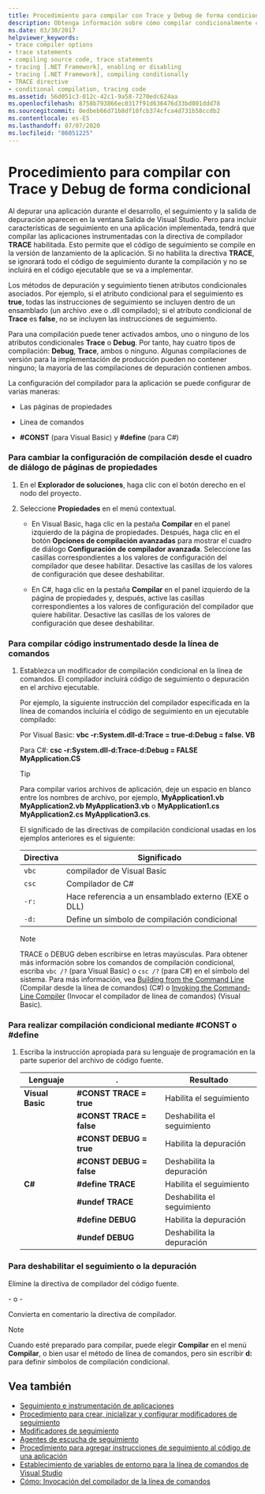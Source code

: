 ```yaml
---
title: Procedimiento para compilar con Trace y Debug de forma condicional
description: Obtenga información sobre cómo compilar condicionalmente con los atributos condicionales TRACE y DEBUG al compilar una aplicación .NET.
ms.date: 03/30/2017
helpviewer_keywords:
- trace compiler options
- trace statements
- compiling source code, trace statements
- tracing [.NET Framework], enabling or disabling
- tracing [.NET Framework], compiling conditionally
- TRACE directive
- conditional compilation, tracing code
ms.assetid: 56d051c3-012c-42c1-9a58-7270edc624aa
ms.openlocfilehash: 8758b793866ec0317f91d636476d33bd001ddd78
ms.sourcegitcommit: 0edbeb66d71b8df10fcb374cfca4d731b58ccdb2
ms.contentlocale: es-ES
ms.lasthandoff: 07/07/2020
ms.locfileid: "86051225"
---
```

# <a name="how-to-compile-conditionally-with-trace-and-debug"></a>Procedimiento para compilar con Trace y Debug de forma condicional
Al depurar una aplicación durante el desarrollo, el seguimiento y la salida de depuración aparecen en la ventana Salida de Visual Studio. Pero para incluir características de seguimiento en una aplicación implementada, tendrá que compilar las aplicaciones instrumentadas con la directiva de compilador **TRACE** habilitada. Esto permite que el código de seguimiento se compile en la versión de lanzamiento de la aplicación. Si no habilita la directiva **TRACE**, se ignorará todo el código de seguimiento durante la compilación y no se incluirá en el código ejecutable que se va a implementar.  
  
 Los métodos de depuración y seguimiento tienen atributos condicionales asociados. Por ejemplo, si el atributo condicional para el seguimiento es **true**, todas las instrucciones de seguimiento se incluyen dentro de un ensamblado (un archivo .exe o .dll compilado); si el atributo condicional de **Trace** es **false**, no se incluyen las instrucciones de seguimiento.  
  
 Para una compilación puede tener activados ambos, uno o ninguno de los atributos condicionales **Trace** o **Debug**. Por tanto, hay cuatro tipos de compilación: **Debug**, **Trace**, ambos o ninguno. Algunas compilaciones de versión para la implementación de producción pueden no contener ninguno; la mayoría de las compilaciones de depuración contienen ambos.  
  
 La configuración del compilador para la aplicación se puede configurar de varias maneras:  
  
- Las páginas de propiedades  
  
- Línea de comandos  
  
- **#CONST** (para Visual Basic) y **#define** (para C#)  
  
### <a name="to-change-compile-settings-from-the-property-pages-dialog-box"></a>Para cambiar la configuración de compilación desde el cuadro de diálogo de páginas de propiedades  
  
1. En el **Explorador de soluciones**, haga clic con el botón derecho en el nodo del proyecto.  
  
2. Seleccione **Propiedades** en el menú contextual.  
  
    - En Visual Basic, haga clic en la pestaña **Compilar** en el panel izquierdo de la página de propiedades. Después, haga clic en el botón **Opciones de compilación avanzadas** para mostrar el cuadro de diálogo **Configuración de compilador avanzada**. Seleccione las casillas correspondientes a los valores de configuración del compilador que desee habilitar. Desactive las casillas de los valores de configuración que desee deshabilitar.  
  
    - En C#, haga clic en la pestaña **Compilar** en el panel izquierdo de la página de propiedades y, después, active las casillas correspondientes a los valores de configuración del compilador que quiere habilitar. Desactive las casillas de los valores de configuración que desee deshabilitar.  
  
### <a name="to-compile-instrumented-code-using-the-command-line"></a>Para compilar código instrumentado desde la línea de comandos  
  
1. Establezca un modificador de compilación condicional en la línea de comandos. El compilador incluirá código de seguimiento o depuración en el archivo ejecutable.  
  
     Por ejemplo, la siguiente instrucción del compilador especificada en la línea de comandos incluiría el código de seguimiento en un ejecutable compilado:  
  
     Por Visual Basic: **vbc -r:System.dll-d:Trace = true-d:Debug = false. VB**  
  
     Para C#: **csc -r:System.dll-d:Trace-d:Debug = FALSE MyApplication.CS**  
  
    > [!TIP]
    > Para compilar varios archivos de aplicación, deje un espacio en blanco entre los nombres de archivo, por ejemplo, **MyApplication1.vb MyApplication2.vb MyApplication3.vb** o **MyApplication1.cs MyApplication2.cs MyApplication3.cs**.  
  
     El significado de las directivas de compilación condicional usadas en los ejemplos anteriores es el siguiente:  
  
    |Directiva|Significado|  
    |---------------|-------------|  
    |`vbc`|compilador de Visual Basic|  
    |`csc`|Compilador de C#|  
    |`-r:`|Hace referencia a un ensamblado externo (EXE o DLL)|  
    |`-d:`|Define un símbolo de compilación condicional|  
  
    > [!NOTE]
    > TRACE o DEBUG deben escribirse en letras mayúsculas. Para obtener más información sobre los comandos de compilación condicional, escriba `vbc /?` (para Visual Basic) o `csc /?` (para C#) en el símbolo del sistema. Para más información, vea [Building from the Command Line](../../csharp/language-reference/compiler-options/how-to-set-environment-variables-for-the-visual-studio-command-line.md) (Compilar desde la línea de comandos) (C#) o [Invoking the Command-Line Compiler](../../visual-basic/reference/command-line-compiler/how-to-invoke-the-command-line-compiler.md) (Invocar el compilador de línea de comandos) (Visual Basic).  
  
### <a name="to-perform-conditional-compilation-using-const-or-define"></a>Para realizar compilación condicional mediante #CONST o #define  
  
1. Escriba la instrucción apropiada para su lenguaje de programación en la parte superior del archivo de código fuente.  
  
    |Lenguaje|.|Resultado|  
    |--------------|---------------|------------|  
    |**Visual Basic**|**#CONST TRACE = true**|Habilita el seguimiento|  
    ||**#CONST TRACE = false**|Deshabilita el seguimiento|  
    ||**#CONST DEBUG = true**|Habilita la depuración|  
    ||**#CONST DEBUG = false**|Deshabilita la depuración|  
    |**C#**|**#define TRACE**|Habilita el seguimiento|  
    ||**#undef TRACE**|Deshabilita el seguimiento|  
    ||**#define DEBUG**|Habilita la depuración|  
    ||**#undef DEBUG**|Deshabilita la depuración|  
  
### <a name="to-disable-tracing-or-debugging"></a>Para deshabilitar el seguimiento o la depuración  
  
Elimine la directiva de compilador del código fuente.  
  
\- o -  
  
Convierta en comentario la directiva de compilador.  
  
> [!NOTE]
> Cuando esté preparado para compilar, puede elegir **Compilar** en el menú **Compilar**, o bien usar el método de línea de comandos, pero sin escribir **d:** para definir símbolos de compilación condicional.  
  
## <a name="see-also"></a>Vea también

- [Seguimiento e instrumentación de aplicaciones](tracing-and-instrumenting-applications.md)
- [Procedimiento para crear, inicializar y configurar modificadores de seguimiento](how-to-create-initialize-and-configure-trace-switches.md)
- [Modificadores de seguimiento](trace-switches.md)
- [Agentes de escucha de seguimiento](trace-listeners.md)
- [Procedimiento para agregar instrucciones de seguimiento al código de una aplicación](how-to-add-trace-statements-to-application-code.md)
- [Establecimiento de variables de entorno para la línea de comandos de Visual Studio](../../csharp/language-reference/compiler-options/how-to-set-environment-variables-for-the-visual-studio-command-line.md)
- [Cómo: Invocación del compilador de la línea de comandos](../../visual-basic/reference/command-line-compiler/how-to-invoke-the-command-line-compiler.md)
